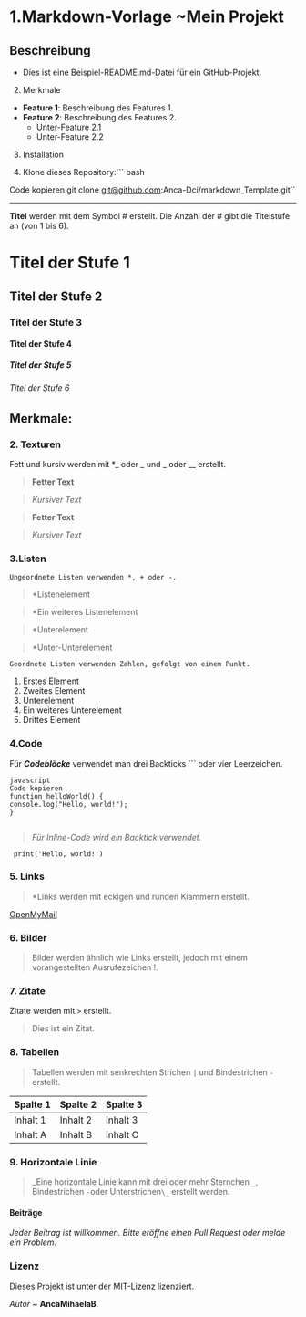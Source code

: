 # 1.Markdown-Vorlage ~Mein Projekt #

## Beschreibung

- Dies ist eine Beispiel-README.md-Datei für ein GitHub-Projekt.

2. Merkmale

- **Feature 1**: Beschreibung des Features 1.
- **Feature 2**: Beschreibung des Features 2.
  - Unter-Feature 2.1
  - Unter-Feature 2.2

3. Installation

4. Klone dieses Repository:```
   bash

Code kopieren
git clone git@github.com:Anca-Dci/markdown_Template.git``

---

**Titel** werden mit dem Symbol # erstellt. Die Anzahl der # gibt die Titelstufe an (von 1 bis 6).

# Titel der Stufe 1

## Titel der Stufe 2

### Titel der Stufe 3

#### Titel der Stufe 4

##### Titel der Stufe 5

###### Titel der Stufe 6

## Merkmale:

### 2. Texturen

Fett und kursiv werden mit \*_ oder _ und \_ oder \_\_ erstellt.

> **Fetter Text**

> _Kursiver Text_

> **Fetter Text**

> _Kursiver Text_

### 3.Listen

    Ungeordnete Listen verwenden *, + oder -.

> \*Listenelement

> \*Ein weiteres Listenelement

> \*Unterelement

> \*Unter-Unterelement

    Geordnete Listen verwenden Zahlen, gefolgt von einem Punkt.

1. Erstes Element
2. Zweites Element
3. Unterelement
4. Ein weiteres Unterelement
5. Drittes Element

### 4.Code

Für **_Codeblöcke_** verwendet man drei Backticks ``` oder vier Leerzeichen.

```
javascript
Code kopieren
function helloWorld() {
console.log("Hello, world!");
}


```

> _Für Inline-Code wird ein Backtick verwendet._

     print('Hello, world!')

### 5. Links

> \*Links werden mit eckigen und runden Klammern erstellt.

[OpenMyMail](https://www.openMyMail.com)

### 6. Bilder

> Bilder werden ähnlich wie Links erstellt, jedoch mit einem vorangestellten Ausrufezeichen !.

### 7. Zitate

Zitate werden mit `>` erstellt.

> Dies ist ein Zitat.

### 8. Tabellen

> Tabellen werden mit senkrechten Strichen `|` und Bindestrichen `-` erstellt.

| Spalte 1 | Spalte 2 | Spalte 3 |
| -------- | -------- | -------- |
| Inhalt 1 | Inhalt 2 | Inhalt 3 |
| Inhalt A | Inhalt B | Inhalt C |

### 9. Horizontale Linie

> _Eine horizontale Linie kann mit drei oder mehr Sternchen `_`, Bindestrichen `-`oder Unterstrichen`\_` erstellt werden.

#### Beiträge

_Jeder Beitrag ist willkommen. Bitte eröffne einen Pull Request oder melde ein Problem._

### Lizenz

Dieses Projekt ist unter der MIT-Lizenz lizenziert.

_Autor_ ~
**AncaMihaelaB**.
